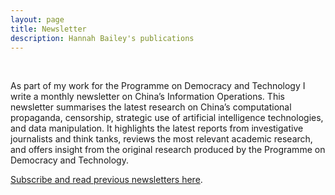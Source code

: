 ```yaml
---
layout: page
title: Newsletter
description: Hannah Bailey's publications
---
```

<br/>


As part of my work for the Programme on Democracy and Technology I write a monthly newsletter on China’s Information Operations. This newsletter summarises the latest research on China’s computational propaganda, censorship, strategic use of artificial intelligence technologies, and data manipulation. It highlights the latest reports from investigative journalists and think tanks, reviews the most relevant academic research, and offers insight from the original research produced by the Programme on Democracy and Technology. 

[Subscribe and read previous newsletters here](https://demtech.oii.ox.ac.uk/research/posts/china-information-operations-newsletters/).

